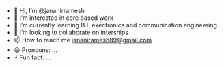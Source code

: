 - 👋 Hi, I’m @jananirramesh
- 👀 I’m interested in core based work
- 🌱 I’m currently learning B.E ekectronics and communication engineering 
- 💞️ I’m looking to collaborate on interships
- 📫 How to reach me jananiramesh89@gmail.com
- 😄 Pronouns: ...
- ⚡ Fun fact: ...

<!---
jananirramesh/jananirramesh is a ✨ special ✨ repository because its `README.md` (this file) appears on your GitHub profile.
You can click the Preview link to take a look at your changes.
--->
